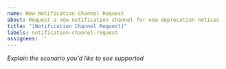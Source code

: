 ```yaml
---
name: New Notification Channel Request
about: Request a new notification channel for new deprecation notices
title: "[Notification Channel Request]"
labels: notification-channel-request
assignees: ''
---
```


*Explain the scenario you'd like to see supported*
